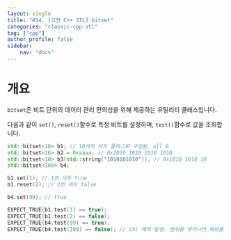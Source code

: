 ```yaml
---
layout: single
title: "#14. [고전 C++ STL] bitset"
categories: "classic-cpp-stl"
tag: ["cpp"]
author_profile: false
sidebar: 
    nav: "docs"
---
```


# 개요

`bitset`은 비트 단위의 데이터 관리 편의성을 위해 제공하는 유틸리티 클래스입니다.

다음과 같이 `set()`, `reset()`함수로 특정 비트를 설정하며, `test()`함수로 값을 조회합니다.

```cpp
std::bitset<10> b1; // 10개의 비트 플래그로 구성됨. all 0 
std::bitset<16> b2 = 0xaaaa; // 0x1010 1010 1010 1010 
std::bitset<10> b3(std::string("1010101010")); // 0x1010 1010 10 
std::bitset<100> b4;

b1.set(1); // 1번 비트 true 
b1.reset(2); // 2번 비트 false

b4.set(99); // true

EXPECT_TRUE(b1.test(1) == true);
EXPECT_TRUE(b1.test(2) == false);
EXPECT_TRUE(b4.test(99) == true);
EXPECT_TRUE(b4.test(100) == false); // (X) 예외 발생. 범위를 벗어나면 예외를 발생합니다.
```



